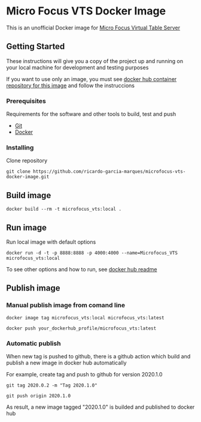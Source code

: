 # Micro Focus VTS Docker Image

This is an unofficial Docker image for [Micro Focus Virtual Table Server](https://marketplace.microfocus.com/appdelivery/content/virtual-table-server)

## Getting Started

These instructions will give you a copy of the project up and running on
your local machine for development and testing purposes

If you want to use  only an image, you must see [docker hub container repository for this image](https://hub.docker.com/r/ricardogarciamarques/microfocus_vts) and follow the instruccions

### Prerequisites

Requirements for the software and other tools to build, test and push 
- [Git](https://git-scm.com/)
- [Docker](https://www.docker.com/)

### Installing

Clone repository

    git clone https://github.com/ricardo-garcia-marques/microfocus-vts-docker-image.git

## Build image

    docker build --rm -t microfocus_vts:local .

## Run image

Run  local image with default options

    docker run -d -t -p 8888:8888 -p 4000:4000 --name=Microfocus_VTS microfocus_vts:local

To see other options and how to run, see [docker hub readme](https://hub.docker.com/r/ricardogarciamarques/microfocus_vts)


## Publish image

### Manual publish image from comand line

    docker image tag microfocus_vts:local microfocus_vts:latest

    docker push your_dockerhub_profile/microfocus_vts:latest

### Automatic publish

When new tag is pushed to github, there is a github action which build and publish a new image in docker hub automatically

For example, create tag and push to github for version 2020.1.0 

    git tag 2020.0.2 -m "Tag 2020.1.0" 

    git push origin 2020.1.0

As result, a new image tagged "2020.1.0" is builded and published to docker hub